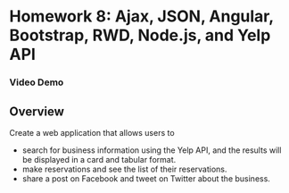 # Homework 8: Ajax, JSON, Angular, Bootstrap, RWD, Node.js, and Yelp API
### Video Demo
## Overview
Create a web application that allows users to
  - search for business information using the Yelp API, and the results will be displayed in a card and tabular format. 
  - make reservations and see the list of their reservations. 
  - share a post on Facebook and tweet on Twitter about the business.
